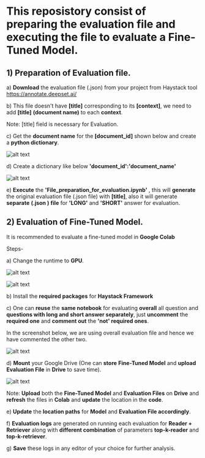 # This reposistory consist of preparing the evaluation file and executing the file to evaluate a Fine-Tuned Model.

## 1) Preparation of Evaluation file.

a) **Download** the evaluation file (.json) from your project from Haystack tool https://annotate.deepset.ai/

b) This file doesn't have **[title]** corresponding to its **[context]**, we need to add **[title]** **(document name)** to each **context**. 

Note: [title] field is necessary for Evaluation.

c) Get the **document name** for the **[document_id]** shown below and create a **python dictionary**.

![alt text](04-Evaluation/images/doc_id.png "Document ID for a document in Haystack")

d) Create a dictionary like below **'document_id':'document_name'**

![alt text](04-Evaluation/images/doc_id2.png "Dictionay for document_id and document name")

e) **Execute** the **'File_preparation_for_evaluation.ipynb'** , this will **generate** the original evaluation file (.json file) with **[title]**, also it will generate **separate** **(.json )** **file** for **'LONG'** and **'SHORT'** answer for evaluation.


## 2) Evaluation of Fine-Tuned Model.

It is recommended to evaluate a fine-tuned model in **Google Colab** 

Steps- 

a) Change the runtime to **GPU**.

![alt text](04-Evaluation/images/doc_id3.png "Change Runtime Type - 1")

![alt text](04-Evaluation/images/doc_id4.png "Change Runtime Type - 2")

b) Install the **required packages** for **Haystack Framework**

c) One can **reuse** the **same notebook** for evaluating **overall** all question and **questions with long and short answer separately**, just **uncomment** the **required one** and **comment out** the **'not' required ones**.

In the screenshot below, we are using overall evaluation file and hence we have commented the other two.

![alt text](04-Evaluation/images/doc_id6.png "Document Store for Overall and Separate LONG + SHORT")

d) **Mount** your Google Drive (One can **store** **Fine-Tuned Model** and **upload Evaluation File** in **Drive** to save time).

![alt text](04-Evaluation/images/doc_id5.png "Mount your Google Drive")

Note: **Upload** both the **Fine-Tuned Model** and **Evaluation Files** on **Drive** and **refresh** the files in **Colab** and **update** the location in the **code**.

e) **Update** the **location paths** for **Model** and **Evaluation File accordingly**.





f) **Evaluation logs** are generated on running each evaluation for **Reader + Retriever** along with **different combination** of parameters **top-k-reader** and **top-k-retriever**.

g) **Save** these logs in any editor of your choice for further analysis.



